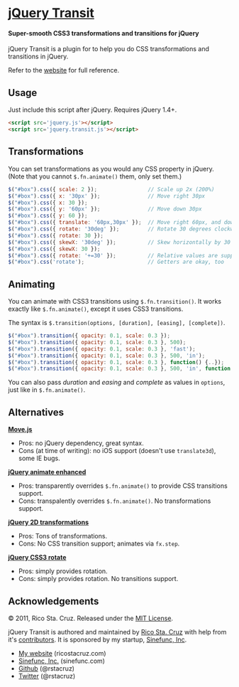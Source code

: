 # [jQuery Transit](http://ricostacruz.com/jquery.transit)
#### Super-smooth CSS3 transformations and transitions for jQuery

jQuery Transit is a plugin for to help you do CSS transformations and 
transitions in jQuery.

Refer to the [website](http://ricostacruz.com/jquery.transit) for full 
reference.

Usage
-----

Just include this script after jQuery. Requires jQuery 1.4+.

``` html
<script src='jquery.js'></script>
<script src='jquery.transit.js'></script>
```

Transformations
---------------

You can set transformations as you would any CSS property in jQuery.
(Note that you cannot `$.fn.animate()` them, only set them.)

``` javascript
$("#box").css({ scale: 2 });                // Scale up 2x (200%)
$("#box").css({ x: '30px' });               // Move right 30px
$("#box").css({ x: 30 });
$("#box").css({ y: '60px' });               // Move down 30px
$("#box").css({ y: 60 });
$("#box").css({ translate: '60px,30px' });  // Move right 60px, and down 30px
$("#box").css({ rotate: '30deg' });         // Rotate 30 degrees clockwise
$("#box").css({ rotate: 30 });
$("#box").css({ skewX: '30deg' });          // Skew horizontally by 30 degrees
$("#box").css({ skewX: 30 });
$("#box").css({ rotate: '+=30' });          // Relative values are supported
$("#box").css('rotate');                    // Getters are okay, too
```

Animating
---------

You can animate with CSS3 transitions using `$.fn.transition()`. It works 
exactly like `$.fn.animate()`, except it uses CSS3 transitions.

The syntax is `$.transition(options, [duration], [easing], [complete])`.

``` javascript
$("#box").transition({ opacity: 0.1, scale: 0.3 });
$("#box").transition({ opacity: 0.1, scale: 0.3 }, 500);                         // duration
$("#box").transition({ opacity: 0.1, scale: 0.3 }, 'fast');                      // easing
$("#box").transition({ opacity: 0.1, scale: 0.3 }, 500, 'in');                   // duration+easing
$("#box").transition({ opacity: 0.1, scale: 0.3 }, function() {..});             // callback
$("#box").transition({ opacity: 0.1, scale: 0.3 }, 500, 'in', function() {..});  // everything
```

You can also pass *duration* and *easing* and *complete* as values in `options`, just like in `$.fn.animate()`.

Alternatives
------------

__[Move.js](https://github.com/visionmedia/move.js)__

 * Pros: no jQuery dependency, great syntax.
 * Cons (at time of writing): no iOS support (doesn't use `translate3d`), some
   IE bugs.

__[jQuery animate 
enhanced](https://github.com/benbarnett/jQuery-Animate-Enhanced)__

* Pros: transparently overrides `$.fn.animate()` to provide CSS transitions 
  support.
* Cons: transpalently overrides `$.fn.animate()`. No transformations support.

__[jQuery 2D transformations](https://github.com/heygrady/transform/)__

* Pros: Tons of transformations.
* Cons: No CSS transition support; animates via `fx.step`.

__[jQuery CSS3 rotate](http://plugins.jquery.com/project/Rotate)__

* Pros: simply provides rotation.
* Cons: simply provides rotation. No transitions support.

Acknowledgements
----------------

© 2011, Rico Sta. Cruz. Released under the [MIT 
License](http://www.opensource.org/licenses/mit-license.php).

jQuery Transit is authored and maintained by [Rico Sta. Cruz][rsc] with help 
from it's [contributors][c]. It is sponsored by my startup, [Sinefunc, Inc][sf].

 * [My website](http://ricostacruz.com) (ricostacruz.com)
 * [Sinefunc, Inc.](http://sinefunc.com) (sinefunc.com)
 * [Github](http://github.com/rstacruz) (@rstacruz)
 * [Twitter](http://twitter.com/rstacruz) (@rstacruz)

[rsc]: http://ricostacruz.com
[c]:   http://github.com/rstacruz/jquery.transit/contributors
[sf]:  http://sinefunc.com
